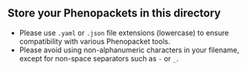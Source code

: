 ## Store your Phenopackets in this directory

- Please use `.yaml` or `.json` file extensions (lowercase) to ensure compatibility with various Phenopacket tools.
- Please avoid using non-alphanumeric characters in your filename, except for non-space separators such as `-` or `_`.

